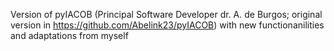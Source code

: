 Version of pyIACOB (Principal Software Developer dr. A. de Burgos; original version in https://github.com/Abelink23/pyIACOB) with new functionanilities and adaptations from myself

